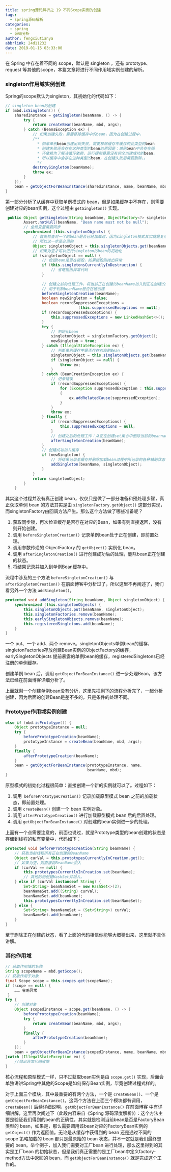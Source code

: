```yaml
---
title: spring源码解析之 19 不同Scope实例的创建
tags:
  - spring源码解析
categories:
  - spring
  - 源码分析
author: fengxiutianya
abbrlink: 24d11232
date: 2019-01-15 03:33:00
---
```

在 Spring 中存在着不同的 scope，默认是 singleton ，还有 prototype、request 等其他的scope，本篇文章将进行不同作用域实例创建的解析。
<!-- more-->

### **singleton作用域实例创建**

Spring的scope默认为singleton，其初始化的代码如下：

```java
// singleton bean的创建
if (mbd.isSingleton()) {
    sharedInstance = getSingleton(beanName, () -> {
        try {
            return createBean(beanName, mbd, args);
        } catch (BeansException ex) {
            // 如果创建失败，需要移除缓存中的bean，因为在创建过程中，
            /**
			  * 如果单例bean创建出现失败，需要移除缓存中缓存的此类型的bean
			  * 创建失败还会存在这种类型的bean的原因是：单例bean中会存在循
			  * 环依赖为了解决循环依赖，运行提前暴露没有完全创建成功的bean，
			  * 所以缓存中会存在这种类型的bean，在创建失败后需要删除，。
			  */
            destroySingleton(beanName);
            throw ex;
        }
    });
    bean = getObjectForBeanInstance(sharedInstance, name, beanName, mbd);
} 
```

第一部分分析了从缓存中获取单例模式的 bean，但是如果缓存中不存在，则需要创建对应的bean实例，这个过程由 `getSingleton()` 实现。

```java
 public Object getSingleton(String beanName, ObjectFactory<?> singletonFactory) {
		Assert.notNull(beanName, "Bean name must not be null");
		// 全局变量需要同步
		synchronized (this.singletonObjects) {
			// 首先检查对一个的bean是否已经加载过，因为singleton模式其实就是复用已创建的bean
			// 所以这一步是必须的
			Object singletonObject = this.singletonObjects.get(beanName);
			// 如果为空才可以进行singleton的bean的初始化
			if (singletonObject == null) {
				// 检查bean是否在销毁，如果销毁则抛出异常
				if (this.singletonsCurrentlyInDestruction) {
					// 省略抛出异常代码
				}
                
				// 创建之前的处理工作，将当前正在创建的beanName加入到正在创建的Sdet集合中
                // 用于判断beanMame是否在被创建
				beforeSingletonCreation(beanName);
				boolean newSingleton = false;
				boolean recordSuppressedExceptions = 
                    			(this.suppressedExceptions == null);
				if (recordSuppressedExceptions) {
					this.suppressedExceptions = new LinkedHashSet<>();
				}
				try {
					// 初始化bean
					singletonObject = singletonFactory.getObject();
					newSingleton = true;
				} catch (IllegalStateException ex) {
                    // 判断单例缓存中是否存在对应的Bean
                    singletonObject = this.singletonObjects.get(beanName);
					if (singletonObject == null) {
						throw ex;
					}
				} catch (BeanCreationException ex) {
                    // 记录错误
					if (recordSuppressedExceptions) {
						for (Exception suppressedException : this.suppressedExceptions)
                        {
							ex.addRelatedCause(suppressedException);
						}
					}
					throw ex;
				} finally {
					if (recordSuppressedExceptions) {
						this.suppressedExceptions = null;
					}
					// 创建之后的处理工作：从正在创建set集合中删除当前的beanname，
					afterSingletonCreation(beanName);
				}
				// 创建成功加入缓存
				if (newSingleton) {
					// 将结果记录至缓存并删除加载bean过程中所记录的各种辅助状态
					addSingleton(beanName, singletonObject);
				}
			}
			return singletonObject;
		}
	}

```

其实这个过程并没有真正创建 bean，仅仅只是做了一部分准备和预处理步骤，真正获取单例 bean 的方法其实是由 `singletonFactory.getObject()` 这部分实现，而singletonFactory由回调方法产生。那么这个方法做了哪些准备呢？

1. 获取同步锁，再次检查缓存是否存在对应的Bean，如果有则直接返回，没有则开始创建。
2. 调用 `beforeSingletonCreation()` 记录单例bean处于正在创建，即前置处理。
3. 调用参数传递的 ObjectFactory 的 `getObject()` 实例化 bean。
4. 调用 `afterSingletonCreation()` 进行创建成功后的处理，删除bean正在创建的状态。
5. 将结果记录并加入到单例Bean缓存中。

流程中涉及的三个方法 `beforeSingletonCreation()` 与 `afterSingletonCreation()` 在前面博客中分析过了，所以这里不再阐述了，我们看另外一个方法 `addSingleton()`。

```java
protected void addSingleton(String beanName, Object singletonObject) {
    synchronized (this.singletonObjects) {
        this.singletonObjects.put(beanName, singletonObject);
        this.singletonFactories.remove(beanName);
        this.earlySingletonObjects.remove(beanName);
        this.registeredSingletons.add(beanName);
    }
}
```

一个 put、一个 add、两个 remove。singletonObjects单例bean的缓存，singletonFactories存放创建Bean实例的ObjectFactory的缓存，earlySingletonObjects 提前暴露的单例bean的缓存，registeredSingletons已经注册的单例缓存。

创建单例 bean 后，调用 `getObjectForBeanInstance()` 进一步处理Bean，该方法已经在前面博客详细分析了。

上面就剩一个创建单例bean没有分析，这里先把剩下的流程分析完了，一起分析创建，因为后面的创建Bean是差不多的，只是条件的处理不同。

###  **Prototype作用域实例创建**

```java
else if (mbd.isPrototype()) {
    Object prototypeInstance = null;
    try {
        beforePrototypeCreation(beanName);
        prototypeInstance = createBean(beanName, mbd, args);
    }
    finally {
        afterPrototypeCreation(beanName);
    }
    bean = getObjectForBeanInstance(prototypeInstance, name,
                                    beanName, mbd);
}
```

原型模式的初始化过程很简单：直接创建一个新的实例就可以了。过程如下：

1. 调用` beforePrototypeCreation()` 记录加载原型模式 bean 之前的加载状态，即前置处理。
2. 调用 `createBean()` 创建一个 bean 实例对象。
3. 调用 `afterPrototypeCreation()` 进行加载原型模式 bean 后的后置处理。
4. 调用 `getObjectForBeanInstance()` 对创建的bean实例进一步的处理。

上面有一个点需要注意的，前面也说过，就是Prototype类型的bean创建的状态是存储到线程的私有变量中，代码如下：

```java
protected void beforePrototypeCreation(String beanName) {
    // 获取当前线程所有正在创建的BeanName
    Object curVal = this.prototypesCurrentlyInCreation.get();
    // 如果为空，则直接将BeanName加入
    if (curVal == null) {
        this.prototypesCurrentlyInCreation.set(beanName);
        // 其他的则创建HashSet并加入。
    } else if (curVal instanceof String) {
        Set<String> beanNameSet = new HashSet<>(2);
        beanNameSet.add((String) curVal);
        beanNameSet.add(beanName);
        this.prototypesCurrentlyInCreation.set(beanNameSet);
    } else {
        Set<String> beanNameSet = (Set<String>) curVal;
        beanNameSet.add(beanName);
    }
}
```

至于删除正在创建的状态，看了上面的代码相信你能够大概猜出来，这里就不具体讲解。

### **其他作用域**

```java
// 获取作用域的名称
String scopeName = mbd.getScope();
// 获取作用于对象
final Scope scope = this.scopes.get(scopeName);
if (scope == null) {
	。。。省略异常
 }
try {
    // 创建对象
    Object scopedInstance = scope.get(beanName, () -> {
        beforePrototypeCreation(beanName);
        try {
            return createBean(beanName, mbd, args);
        }
        finally {
            afterPrototypeCreation(beanName);
        }
    });
	bean = getObjectForBeanInstance(scopedInstance, name, beanName, mbd);
}catch (IllegalStateException ex) {
  	//抛出异常代码省略
}
```

核心流程和原型模式一样，只不过获取bean实例是由 `scope.get()` 实现，后面会单独讲讲Spring中其他的Scope是如何保存Bean实例，毕竟创建过程式样的。

对于上面三个模块，其中最重要的有两个方法，一个是 `createBean()`、一个是 `getObjectForBeanInstance()`。这两个方法在上面三个模块都有调用，`createBean()` 后续详细说明，`getObjectForBeanInstance()` 在前面博客 中有详细讲解，这里再次阐述下（此段内容来自《Spring 源码深度解析》）：这个方法主要是验证我们得到的bean的正确性，其实就是检测当前bean是否是FactoryBean类型的 bean，如果是，那么需要调用该bean对应的FactoryBean实例的 `getObject()` 作为返回值。无论是从缓存中获得到的 bean 还是通过不同的 scope 策略加载的 bean 都只是最原始的 bean 状态，并不一定就是我们最终想要的 bean。举个例子，加入我们需要对工厂bean 进行处理，那么这里得到的其实是工厂bean 的初始状态，但是我们真正需要的是工厂bean中定义factory-method方法中返回的 bean，而 `getObjectForBeanInstance()` 就是完成这个工作的。